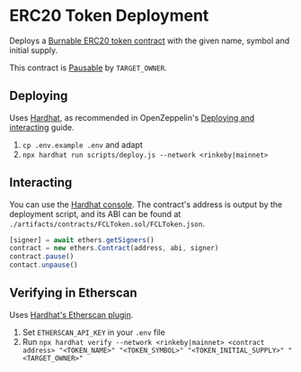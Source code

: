 # ERC20 Token Deployment

Deploys a [Burnable ERC20 token contract](https://docs.openzeppelin.com/contracts/3.x/api/token/erc20#ERC20Burnable) with the given name, symbol and initial supply.

This contract is [Pausable](https://docs.openzeppelin.com/contracts/3.x/api/utils#Pausable) by `TARGET_OWNER`.

## Deploying

Uses [Hardhat](https://hardhat.org/), as recommended in OpenZeppelin's [Deploying and interacting](https://docs.openzeppelin.com/learn/deploying-and-interacting) guide.

1. `cp .env.example .env` and adapt
2. `npx hardhat run scripts/deploy.js --network <rinkeby|mainnet>`

## Interacting

You can use the [Hardhat console](https://hardhat.org/guides/hardhat-console.html). The contract's address is output by the deployment script, and its ABI can be found at `./artifacts/contracts/FCLToken.sol/FCLToken.json`.

```javascript
[signer] = await ethers.getSigners()
contract = new ethers.Contract(address, abi, signer)
contract.pause()
contact.unpause()
```

## Verifying in Etherscan

Uses [Hardhat's Etherscan plugin](https://github.com/nomiclabs/hardhat/tree/master/packages/hardhat-etherscan).

1. Set `ETHERSCAN_API_KEY` in your `.env` file
2. Run ```npx hardhat verify --network <rinkeby|mainnet> <contract address> "<TOKEN_NAME>" "<TOKEN_SYMBOL>" "<TOKEN_INITIAL_SUPPLY>" "<TARGET_OWNER>"```
